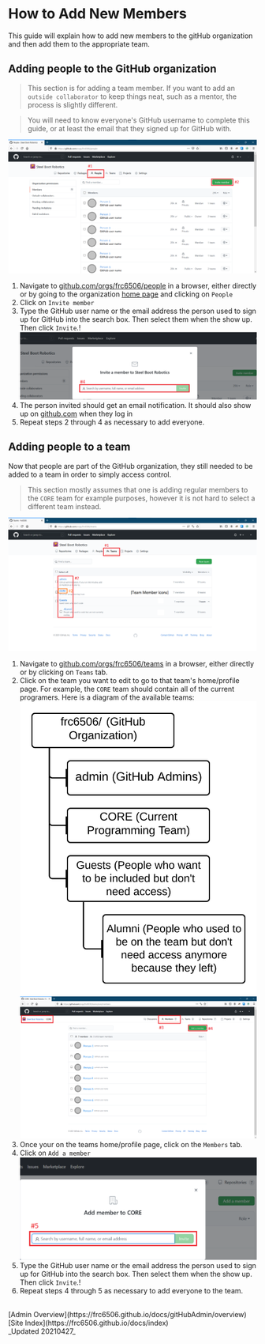 # How to Add New Members

This guide will explain how to add new members to the gitHub organization and then add them to the appropriate team.

## Adding people to the GitHub organization

> This section is for adding a team member.  If you want to add an `outside collaborator` to keep things neat, such as a mentor, the process is slightly different.

> You will need to know everyone's GitHub username to complete this guide, or at least the email that they signed up for GitHub with.

![GitHub People tab](gitHubOrgPeoplePage-QuickSetupAnnotation.png)

1. Navigate to [github.com/orgs/frc6506/people](https://github.com/orgs/frc6506/peoples) in a browser, either directly or by going to the organization [home page](https://github.com/orgs/frc6506) and clicking on `People`
2. Click on `Invite member`
3. Type the GitHub user name or the email address the person used to sign up for GitHub into the search box.  Then select them when the show up.  Then click `Invite`.!
![GitHub Organization - Add people](gitHubPeopleAdd.png)
4. The person invited should get an email notification.  It should also show up on [github.com](https://github.com) when they log in
5. Repeat steps 2 through 4 as necessary to add everyone.

## Adding people to a team

Now that people are part of the GitHub organization, they still needed to be added to a team in order to simply access control.

> This section mostly assumes that one is adding regular members to the `CORE` team for example purposes, however it is not hard to select a different team instead.

![GitHub Teams tab](gitHubOrgTeamPage-QuickSetupAnnotation.png)

1. Navigate to [github.com/orgs/frc6506/teams](https://github.com/orgs/frc6506/teams) in a browser, either directly or by clicking on `Teams` tab.
2. Click on the team you want to edit to go to that team's home/profile page.  For example, the `CORE` team should contain all of the current programers.  Here is a diagram of the available teams:
![f](../orgManagement/teamsOrgChart.svg)
![CORE Team - Members tab](teamsMembersTab.png)
3. Once your on the teams home/profile page, click on the `Members` tab.
4. Click on `Add a member`
![Teams - Add members dialog](teamsAddMembersDialog.png)
5. Type the GitHub user name or the email address the person used to sign up for GitHub into the search box.  Then select them when the show up.  Then click `Invite`.!
6. Repeat steps 4 through 5 as necessary to add everyone to the team.

<br>
[Admin Overview](https://frc6506.github.io/docs/gitHubAdmin/overview)
[Site Index](https://frc6506.github.io/docs/index)
<br>
_Updated 20210427_
